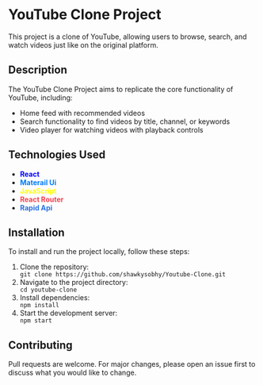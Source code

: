 <!DOCTYPE html>
<html lang="en">
<head>
  <meta charset="UTF-8">
  <meta name="viewport" content="width=device-width, initial-scale=1.0">
</head>
<body>

<h1>YouTube Clone Project</h1>

<p> This project is a clone of YouTube, allowing users to browse, search, and watch videos just like on the original platform.</p>

<h2>Description</h2>

<p>The YouTube Clone Project aims to replicate the core functionality of YouTube, including:</p>
<ul>
  <li>Home feed with recommended videos</li>
  <li>Search functionality to find videos by title, channel, or keywords</li>
  <li>Video player for watching videos with playback controls</li>
</ul>

<h2>Technologies Used</h2>

<ul>
  <li ><strong style="color:blue;">React</strong></li>
  <li><strong style="color:#007cf8;">Materail Ui</strong></li>
  <li><strong style="color:yellow;">JavaScript</strong></li>
  <li><strong style="color:#f44250">React Router</strong>
  <li><strong style="color:#2a71e0">Rapid Api</strong>
</ul>


<h2>Installation</h2>

<p>To install and run the project locally, follow these steps:</p>
<ol>
  <li>Clone the repository:</li>
  <code>git clone https://github.com/shawkysobhy/Youtube-Clone.git</code>
  <li>Navigate to the project directory:</li>
  <code>cd youtube-clone</code>
  <li>Install dependencies:</li>
  <code>npm install</code>
  <li>Start the development server:</li>
  <code>npm start</code>
</ol>

<h2>Contributing</h2>

<p>Pull requests are welcome. For major changes, please open an issue first to discuss what you would like to change.</p>

</body>
</html>

